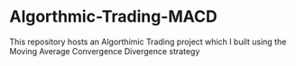 # Algorthmic-Trading-MACD
This repository hosts an Algorthimic Trading project which I built using the Moving Average Convergence Divergence strategy
